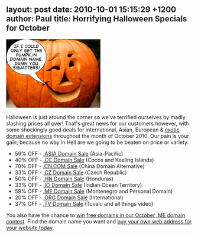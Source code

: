 layout: post
date: 2010-10-01 15:15:29 +1200
author: Paul
title: Horrifying Halloween Specials for October
----

![pumpkin](/media/2010-10-01-pumpkin2.png)

Halloween is just around the corner so we've terrified ourselves by madly slashing prices all over! That's great news for our customers however, with some shockingly good deals for international, Asian, European & [exotic domain extensions](https://iwantmyname.co.nz/domains/domain-name-registration-list-of-extensions) throughout the month of October 2010. Our pain is your gain, because no way in Hell are we going to be beaten on price or variety.

* 59% OFF - [.ASIA Domain Sale](https://iwantmyname.co.nz/domains/asia-domain-name-registration-for-asia) (Asia-Pacific)
* 40% OFF - [.CC Domain Sale](https://iwantmyname.co.nz/domains/cc-domain-name-registration-for-cocos-keeling-islands) (Cocos and Keeling Islands)
* 70% OFF - [.CN.COM Sale](https://iwantmyname.co.nz/domains/cn.com-chinese-domain-name-registration-for-china) (China Domain Alternative)
* 33% OFF - [.CZ Domain Sale](https://iwantmyname.co.nz/domains/cz-domain-name-registration-for-czech-republic) (Czech Republic)
* 50% OFF - [.HN Domain Sale](https://iwantmyname.co.nz/domains/hn-honduran-domain-name-registration-for-honduras) (Honduras)
* 33% OFF - [.IO Domain Sale](https://iwantmyname.co.nz/domains/io-domain-name-registration-for-british-indian-ocean-territory) (Indian Ocean Territory)
* 59% OFF - [.ME Domain Sale](https://iwantmyname.co.nz/domains/me-montenegrean-domain-name-registration-for-montenegro) (Montenegro and Personal Domain)
* 20% OFF - [.ORG Domain Sale](https://iwantmyname.co.nz/domains/org-domain-name-registration-for-organisation) (International)
* 37% OFF - [.TV Domain Sale](https://iwantmyname.co.nz/domains/tv-tuvaluan-domain-name-registration-for-tuvalu) (Tuvalu and all things video)

You also have the chance to [win free domains in our October .ME domain contest](https://iwantmyname.co.nz/win-free-domain). Find the domain name you want and [buy your own web address for your website today](https://iwantmyname.co.nz/).
